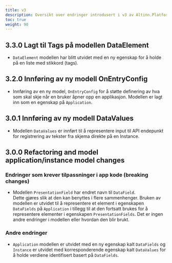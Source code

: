 ```yaml
---
title: v3
description: Oversikt over endringer introdusert i v3 av Altinn.Platform.Storage.Interface.
toc: true
weight: 90
---
```


## 3.3.0 Lagt til Tags på modellen DataElement

- `DataElement` modellen har blitt utvidet med en ny egenskap for å holde på en liste med stikkord (tags).

## 3.2.0 Innføring av ny modell OnEntryConfig

- Innføring av en ny model, `OnEntryConfig` for å støtte definering av hva som skal skje når en bruker åpner opp en applikasjon. Modellen er lagt inn som en egenskap på `Application`.

## 3.0.1 Innføring av ny modell DataValues

- Modellen `DataValues` er innført til å representere input til API endepunkt for registrering av tekster fra skjema direkte på en Instance.

## 3.0.0 Refactoring and model application/instance model changes 

### Endringer som krever tilpassninger i app kode (breaking changes)

- Modellen `PresentationField` har endret navn til `DataField`.  
  Dette gjøres slik at den kan benyttes i flere sammenhenger. Bruken av modellen er utvidet til å representere et element i egenskapen `DataFields` på `Application` i tillegg til at den fortsatt brukes for å representere elementer i egenskapen `PresentationFields`. Det er ingen andre endringer i modellen eller hvordan den blir brukt.

### Andre endringer

- `Application` modellen er utvidet med en ny egenskap kalt `DataFields` og `Instance` er utvidet med korresponderende egenskap kalt `DataValues` for å holde verdiene identifisert basert på `DataFields`. 
